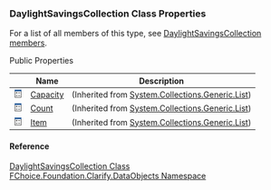 ﻿### DaylightSavingsCollection Class Properties

For a list of all members of this type, see [DaylightSavingsCollection members](fcSDK~FChoice.Foundation.Clarify.DataObjects.DaylightSavingsCollection_members.md).

Public Properties

|   | Name | Description |
| --- | --- | --- |
| ![Public Property](dotnetimages/publicProperty.png) | [Capacity](#) | (Inherited from [System.Collections.Generic.List<DaylightSavingsPeriod>](#)) |
| ![Public Property](dotnetimages/publicProperty.png) | [Count](#) | (Inherited from [System.Collections.Generic.List<DaylightSavingsPeriod>](#)) |
| ![Public Property](dotnetimages/publicProperty.png) | [Item](#) | (Inherited from [System.Collections.Generic.List<DaylightSavingsPeriod>](#)) |





#### Reference

[DaylightSavingsCollection Class](fcSDK~FChoice.Foundation.Clarify.DataObjects.DaylightSavingsCollection.md)  
[FChoice.Foundation.Clarify.DataObjects Namespace](fcSDK~FChoice.Foundation.Clarify.DataObjects_namespace.md)